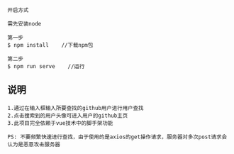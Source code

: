 ```
开启方式

需先安装node

第一步
$ npm install    //下载npm包

第二步
$ npm run serve    //运行
```

## 说明

    1.通过在输入框输入所要查找的github用户进行用户查找  
    2.点击搜索到的用户头像可进入用户的github主页
    3.此项目完全依赖于vue技术中的脚手架功能  

    PS: 不要频繁快速进行查找，由于使用的是axios的get操作请求，服务器对多次post请求会认为是恶意攻击服务器